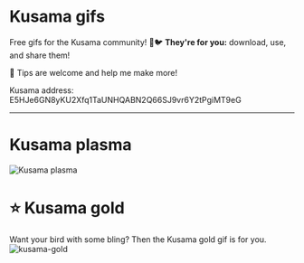 # Kusama gifs

Free gifs for the Kusama community! 💖🐦 **They're for you:** download, use, and share them!


🙏 Tips are welcome and help me make more!

Kusama address:
E5HJe6GN8yKU2Xfq1TaUNHQABN2Q66SJ9vr6Y2tPgiMT9eG

-----

# Kusama plasma
![Kusama plasma](https://user-images.githubusercontent.com/5248378/101265403-84c9fb00-3746-11eb-9f35-c273f81db8cf.gif)

# ⭐ Kusama gold 
Want your bird with some bling? Then the Kusama gold gif is for you. 
![kusama-gold](https://user-images.githubusercontent.com/5248378/101242839-5aebe680-36fc-11eb-83d6-5df68951f702.gif)

